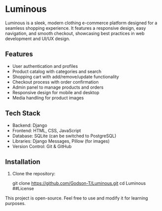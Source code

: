 # Luminous
Luminous is a sleek, modern clothing e-commerce platform designed for a seamless shopping experience. It features a responsive design, easy navigation, and smooth checkout, showcasing best practices in web development and UI/UX design.

## Features
- User authentication and profiles
- Product catalog with categories and search
- Shopping cart with add/remove/update functionality
- Checkout process with order confirmation
- Admin panel to manage products and orders
- Responsive design for mobile and desktop
- Media handling for product images

## Tech Stack
- Backend: Django
- Frontend: HTML, CSS, JavaScript
- Database: SQLite (can be switched to PostgreSQL)
- Libraries: Django Messages, Pillow (for images)
- Version Control: Git & GitHub

## Installation
1. Clone the repository:
   
   git clone https://github.com/Godson-T/Luminous.git
   cd Luminous
##License

This project is open-source. Feel free to use and modify it for learning purposes.
